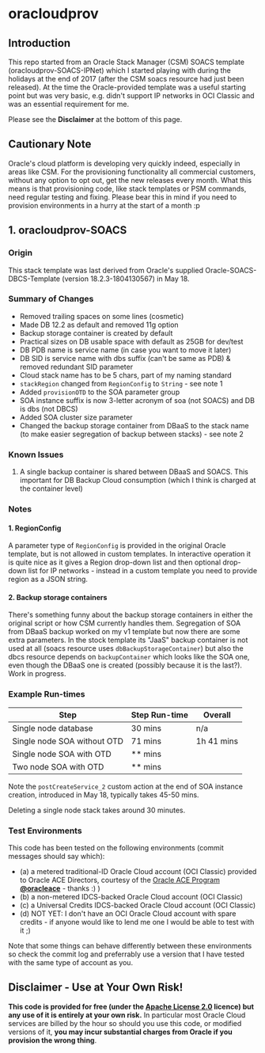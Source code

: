 # oracloudprov
## Introduction
This repo started from an Oracle Stack Manager (CSM) SOACS template (oracloudprov-SOACS-IPNet) which I started playing with during the holidays at the end of 2017 (after the CSM soacs resource had just been released). At the time the Oracle-provided template was a useful starting point but was very basic, e.g. didn't support IP networks in OCI Classic and was an essential requirement for me.

Please see the __Disclaimer__ at the bottom of this page.

## Cautionary Note
Oracle's cloud platform is developing very quickly indeed, especially in areas like CSM. For the provisioning functionality all commercial customers, without any option to opt out, get the new releases every month. What this means is that provisioning code, like stack templates or PSM commands, need regular testing and fixing. Please bear this in mind if you need to provision environments in a hurry at the start of a month :p

## 1. oracloudprov-SOACS
### Origin
This stack template was last derived from Oracle's supplied Oracle-SOACS-DBCS-Template (version 18.2.3-1804130567) in May 18.

### Summary of Changes
- Removed trailing spaces on some lines (cosmetic)
- Made DB 12.2 as default and removed 11g option
- Backup storage container is created by default
- Practical sizes on DB usable space with default as 25GB for dev/test
- DB PDB name is service name (in case you want to move it later)
- DB SID is service name with dbs suffix (can't be same as PDB) & removed redundant SID parameter
- Cloud stack name has to be 5 chars, part of my naming standard
- `stackRegion` changed from `RegionConfig` to `String` - see note 1
- Added `provisionOTD` to the SOA parameter group
- SOA instance suffix is now 3-letter acronym of soa (not SOACS) and DB is dbs (not DBCS)
- Added SOA cluster size parameter
- Changed the backup storage container from DBaaS to the stack name (to make easier segregation of backup between stacks) - see note 2

### Known Issues
1. A single backup container is shared between DBaaS and SOACS. This important for DB Backup Cloud consumption (which I think is charged at the container level)

### Notes
#### 1. RegionConfig
A parameter type of `RegionConfig` is provided in the original Oracle template, but is not allowed in custom templates. In interactive operation it is quite nice as it gives a Region drop-down list and then optional drop-down list for IP networks - instead in a custom template you need to provide region as a JSON string.

#### 2. Backup storage containers
There's something funny about the backup storage containers in either the original script or how CSM currently handles them. Segregation of SOA from DBaaS backup worked on my v1 template but now there are some extra parameters. In the stock template its "JaaS" backup container is not used at all (soacs resource uses `dbBackupStorageContainer`) but also the dbcs resource depends on `backupContainer` which looks like the SOA one, even though the DBaaS one is created (possibly because it is the last?). Work in progress.

### Example Run-times
Step                        | Step Run-time | Overall
--------------------------- | ------------- | -------
Single node database        | 30 mins       | n/a
Single node SOA without OTD | 71 mins       | 1h 41 mins
Single node SOA with OTD    | ** mins       |
Two node SOA with OTD       | ** mins       |

Note the `postCreateService_2` custom action at the end of SOA instance creation, introduced in May 18, typically takes 45-50 mins.

Deleting a single node stack takes around 30 minutes.

### Test Environments
This code has been tested on the following environments (commit messages should say which):
* (a) a metered traditional-ID Oracle Cloud account (OCI Classic) provided to Oracle ACE Directors, courtesy of the [Oracle ACE Program](http://www.oracle.com/technetwork/community/oracle-ace/index.html) __[@oracleace](https://twitter.com/oracleace)__ - thanks :) )
* (b) a non-metered IDCS-backed Oracle Cloud account (OCI Classic)
* (c) a Universal Credits IDCS-backed Oracle Cloud account (OCI Classic)
* (d) NOT YET: I don't have an OCI Oracle Cloud account with spare credits - if anyone would like to lend me one I would be able to test with it ;)

Note that some things can behave differently between these environments so check the commit log and preferrably use a version that I have tested with the same type of account as you.

## Disclaimer - Use at Your Own Risk!
__This code is provided for free (under the [Apache License 2.0](https://www.apache.org/licenses/LICENSE-2.0) licence) but any use of it is entirely at your own risk.__ In particular most Oracle Cloud services are billed by the hour so should you use this code, or modified versions of it, __you may incur substantial charges from Oracle if you provision the wrong thing__.




